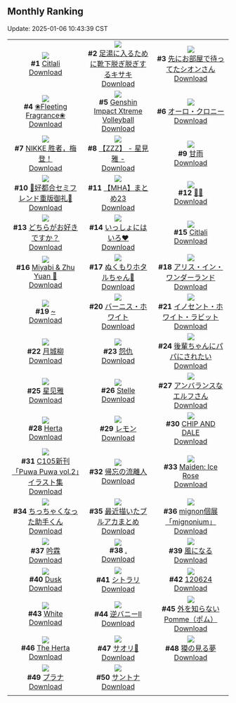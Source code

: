 ## Monthly Ranking
Update: 2025-01-06 10:43:39 CST

|      |      |      |
| :----: | :----: | :----: |
| ![](https://i.pixiv.re/c/240x480/img-master/img/2024/12/08/01/44/06/124990912_p0_master1200.jpg)<br>**#1** [Citlali](https://www.pixiv.net/artworks/124990912)<br>[Download](https://i.pixiv.re/img-original/img/2024/12/08/01/44/06/124990912_p0.png) | ![](https://i.pixiv.re/c/240x480/img-master/img/2024/12/08/08/00/04/124996174_p0_master1200.jpg)<br>**#2** [足湯に入るために靴下脱ぎ脱ぎするキサキ](https://www.pixiv.net/artworks/124996174)<br>[Download](https://i.pixiv.re/img-original/img/2024/12/08/08/00/04/124996174_p0.jpg) | ![](https://i.pixiv.re/c/240x480/img-master/img/2024/12/08/00/11/08/124988748_p0_master1200.jpg)<br>**#3** [先にお部屋で待ってたシオンさん](https://www.pixiv.net/artworks/124988748)<br>[Download](https://i.pixiv.re/img-original/img/2024/12/08/00/11/08/124988748_p0.png) |
| ![](https://i.pixiv.re/c/240x480/img-master/img/2024/12/08/08/00/06/124996182_p0_master1200.jpg)<br>**#4** [❀Fleeting Fragrance❀](https://www.pixiv.net/artworks/124996182)<br>[Download](https://i.pixiv.re/img-original/img/2024/12/08/08/00/06/124996182_p0.jpg) | ![](https://i.pixiv.re/c/240x480/img-master/img/2024/12/08/00/46/02/124989913_p0_master1200.jpg)<br>**#5** [Genshin Impact Xtreme Volleyball](https://www.pixiv.net/artworks/124989913)<br>[Download](https://i.pixiv.re/img-original/img/2024/12/08/00/46/02/124989913_p0.png) | ![](https://i.pixiv.re/c/240x480/img-master/img/2024/12/08/00/00/38/124988149_p0_master1200.jpg)<br>**#6** [オーロ・クロニー](https://www.pixiv.net/artworks/124988149)<br>[Download](https://i.pixiv.re/img-original/img/2024/12/08/00/00/38/124988149_p0.png) |
| ![](https://i.pixiv.re/c/240x480/img-master/img/2024/12/07/14/41/13/124971498_p0_master1200.jpg)<br>**#7** [NIKKE 胜者，梅登！](https://www.pixiv.net/artworks/124971498)<br>[Download](https://i.pixiv.re/img-original/img/2024/12/07/14/41/13/124971498_p0.jpg) | ![](https://i.pixiv.re/c/240x480/img-master/img/2024/12/07/11/05/41/124967321_p0_master1200.jpg)<br>**#8** [【ZZZ】 - 星見雅 -](https://www.pixiv.net/artworks/124967321)<br>[Download](https://i.pixiv.re/img-original/img/2024/12/07/11/05/41/124967321_p0.png) | ![](https://i.pixiv.re/c/240x480/img-master/img/2024/12/08/12/16/15/125000845_p0_master1200.jpg)<br>**#9** [甘雨](https://www.pixiv.net/artworks/125000845)<br>[Download](https://i.pixiv.re/img-original/img/2024/12/08/12/16/15/125000845_p0.png) |
| ![](https://i.pixiv.re/c/240x480/img-master/img/2024/12/08/00/12/20/124988790_p0_master1200.jpg)<br>**#10** [💜好都合セミフレンド重版御礼💜](https://www.pixiv.net/artworks/124988790)<br>[Download](https://i.pixiv.re/img-original/img/2024/12/08/00/12/20/124988790_p0.jpg) | ![](https://i.pixiv.re/c/240x480/img-master/img/2024/12/08/23/41/22/125021171_p0_master1200.jpg)<br>**#11** [【MHA】まとめ23](https://www.pixiv.net/artworks/125021171)<br>[Download](https://i.pixiv.re/img-original/img/2024/12/08/23/41/22/125021171_p0.png) | ![](https://i.pixiv.re/c/240x480/img-master/img/2024/12/07/23/08/20/124986173_p0_master1200.jpg)<br>**#12** [🍓👅](https://www.pixiv.net/artworks/124986173)<br>[Download](https://i.pixiv.re/img-original/img/2024/12/07/23/08/20/124986173_p0.jpg) |
| ![](https://i.pixiv.re/c/240x480/img-master/img/2024/12/07/19/17/25/124978448_p0_master1200.jpg)<br>**#13** [どちらがお好きですか？](https://www.pixiv.net/artworks/124978448)<br>[Download](https://i.pixiv.re/img-original/img/2024/12/07/19/17/25/124978448_p0.jpg) | ![](https://i.pixiv.re/c/240x480/img-master/img/2024/12/07/23/07/02/124986138_p0_master1200.jpg)<br>**#14** [いっしょにはいろ♥](https://www.pixiv.net/artworks/124986138)<br>[Download](https://i.pixiv.re/img-original/img/2024/12/07/23/07/02/124986138_p0.jpg) | ![](https://i.pixiv.re/c/240x480/img-master/img/2024/12/14/18/42/55/124977646_p0_master1200.jpg)<br>**#15** [Citlali](https://www.pixiv.net/artworks/124977646)<br>[Download](https://i.pixiv.re/img-original/img/2024/12/14/18/42/55/124977646_p0.png) |
| ![](https://i.pixiv.re/c/240x480/img-master/img/2024/12/07/04/40/15/124962212_p0_master1200.jpg)<br>**#16** [Miyabi & Zhu Yuan 📸](https://www.pixiv.net/artworks/124962212)<br>[Download](https://i.pixiv.re/img-original/img/2024/12/07/04/40/15/124962212_p0.png) | ![](https://i.pixiv.re/c/240x480/img-master/img/2024/12/07/20/20/22/124980369_p0_master1200.jpg)<br>**#17** [ぬくもりホタルちゃん🧣](https://www.pixiv.net/artworks/124980369)<br>[Download](https://i.pixiv.re/img-original/img/2024/12/07/20/20/22/124980369_p0.png) | ![](https://i.pixiv.re/c/240x480/img-master/img/2024/12/10/00/00/21/125049816_p0_master1200.jpg)<br>**#18** [アリス・イン・ワンダーランド](https://www.pixiv.net/artworks/125049816)<br>[Download](https://i.pixiv.re/img-original/img/2024/12/10/00/00/21/125049816_p0.png) |
| ![](https://i.pixiv.re/c/240x480/img-master/img/2024/12/09/00/00/12/125021891_p0_master1200.jpg)<br>**#19** [~](https://www.pixiv.net/artworks/125021891)<br>[Download](https://i.pixiv.re/img-original/img/2024/12/09/00/00/12/125021891_p0.jpg) | ![](https://i.pixiv.re/c/240x480/img-master/img/2024/12/08/04/16/25/124993805_p0_master1200.jpg)<br>**#20** [バーニス・ホワイト](https://www.pixiv.net/artworks/124993805)<br>[Download](https://i.pixiv.re/img-original/img/2024/12/08/04/16/25/124993805_p0.png) | ![](https://i.pixiv.re/c/240x480/img-master/img/2024/12/09/00/09/39/125021984_p0_master1200.jpg)<br>**#21** [イノセント・ホワイト・ラビット](https://www.pixiv.net/artworks/125021984)<br>[Download](https://i.pixiv.re/img-original/img/2024/12/09/00/09/39/125021984_p0.jpg) |
| ![](https://i.pixiv.re/c/240x480/img-master/img/2024/12/08/00/00/36/124988137_p0_master1200.jpg)<br>**#22** [月城柳](https://www.pixiv.net/artworks/124988137)<br>[Download](https://i.pixiv.re/img-original/img/2024/12/08/00/00/36/124988137_p0.jpg) | ![](https://i.pixiv.re/c/240x480/img-master/img/2024/12/08/19/00/11/125011085_p0_master1200.jpg)<br>**#23** [怨仇](https://www.pixiv.net/artworks/125011085)<br>[Download](https://i.pixiv.re/img-original/img/2024/12/08/19/00/11/125011085_p0.jpg) | ![](https://i.pixiv.re/c/240x480/img-master/img/2024/12/08/19/13/33/125011508_p0_master1200.jpg)<br>**#24** [後輩ちゃんにパパにされたい](https://www.pixiv.net/artworks/125011508)<br>[Download](https://i.pixiv.re/img-original/img/2024/12/08/19/13/33/125011508_p0.png) |
| ![](https://i.pixiv.re/c/240x480/img-master/img/2024/12/08/02/50/04/124992625_p0_master1200.jpg)<br>**#25** [星见雅](https://www.pixiv.net/artworks/124992625)<br>[Download](https://i.pixiv.re/img-original/img/2024/12/08/02/50/04/124992625_p0.jpg) | ![](https://i.pixiv.re/c/240x480/img-master/img/2024/12/08/17/31/18/125008350_p0_master1200.jpg)<br>**#26** [Stelle](https://www.pixiv.net/artworks/125008350)<br>[Download](https://i.pixiv.re/img-original/img/2024/12/08/17/31/18/125008350_p0.png) | ![](https://i.pixiv.re/c/240x480/img-master/img/2024/12/08/03/13/56/124992996_p0_master1200.jpg)<br>**#27** [アンバランスなエルフさん](https://www.pixiv.net/artworks/124992996)<br>[Download](https://i.pixiv.re/img-original/img/2024/12/08/03/13/56/124992996_p0.png) |
| ![](https://i.pixiv.re/c/240x480/img-master/img/2024/12/08/19/37/30/125012225_p0_master1200.jpg)<br>**#28** [Herta](https://www.pixiv.net/artworks/125012225)<br>[Download](https://i.pixiv.re/img-original/img/2024/12/08/19/37/30/125012225_p0.png) | ![](https://i.pixiv.re/c/240x480/img-master/img/2024/12/07/00/06/37/124956717_p0_master1200.jpg)<br>**#29** [レモン](https://www.pixiv.net/artworks/124956717)<br>[Download](https://i.pixiv.re/img-original/img/2024/12/07/00/06/37/124956717_p0.png) | ![](https://i.pixiv.re/c/240x480/img-master/img/2024/12/06/00/00/52/124929117_p0_master1200.jpg)<br>**#30** [CHIP AND DALE](https://www.pixiv.net/artworks/124929117)<br>[Download](https://i.pixiv.re/img-original/img/2024/12/06/00/00/52/124929117_p0.png) |
| ![](https://i.pixiv.re/c/240x480/img-master/img/2024/12/07/00/34/34/124958034_p0_master1200.jpg)<br>**#31** [C105新刊「Puwa Puwa vol.2」イラスト集](https://www.pixiv.net/artworks/124958034)<br>[Download](https://i.pixiv.re/img-original/img/2024/12/07/00/34/34/124958034_p0.jpg) | ![](https://i.pixiv.re/c/240x480/img-master/img/2024/12/06/18/00/10/124945100_p0_master1200.jpg)<br>**#32** [帰忘の流離人](https://www.pixiv.net/artworks/124945100)<br>[Download](https://i.pixiv.re/img-original/img/2024/12/06/18/00/10/124945100_p0.jpg) | ![](https://i.pixiv.re/c/240x480/img-master/img/2024/12/09/00/14/25/125022731_p0_master1200.jpg)<br>**#33** [Maiden: Ice Rose](https://www.pixiv.net/artworks/125022731)<br>[Download](https://i.pixiv.re/img-original/img/2024/12/09/00/14/25/125022731_p0.png) |
| ![](https://i.pixiv.re/c/240x480/img-master/img/2024/12/08/09/13/00/124997283_p0_master1200.jpg)<br>**#34** [ちっちゃくなった助手くん](https://www.pixiv.net/artworks/124997283)<br>[Download](https://i.pixiv.re/img-original/img/2024/12/08/09/13/00/124997283_p0.jpg) | ![](https://i.pixiv.re/c/240x480/img-master/img/2024/12/10/10/25/00/125059013_p0_master1200.jpg)<br>**#35** [最近描いたブルアカまとめ](https://www.pixiv.net/artworks/125059013)<br>[Download](https://i.pixiv.re/img-original/img/2024/12/10/10/25/00/125059013_p0.png) | ![](https://i.pixiv.re/c/240x480/img-master/img/2024/12/10/23/24/53/125076005_p0_master1200.jpg)<br>**#36** [mignon個展「mignonium」](https://www.pixiv.net/artworks/125076005)<br>[Download](https://i.pixiv.re/img-original/img/2024/12/10/23/24/53/125076005_p0.jpg) |
| ![](https://i.pixiv.re/c/240x480/img-master/img/2024/12/07/00/30/02/124957852_p0_master1200.jpg)<br>**#37** [吟霖](https://www.pixiv.net/artworks/124957852)<br>[Download](https://i.pixiv.re/img-original/img/2024/12/07/00/30/02/124957852_p0.jpg) | ![](https://i.pixiv.re/c/240x480/img-master/img/2024/12/08/14/28/54/125003738_p0_master1200.jpg)<br>**#38** [.](https://www.pixiv.net/artworks/125003738)<br>[Download](https://i.pixiv.re/img-original/img/2024/12/08/14/28/54/125003738_p0.jpg) | ![](https://i.pixiv.re/c/240x480/img-master/img/2024/12/06/20/17/59/124949134_p0_master1200.jpg)<br>**#39** [風になる](https://www.pixiv.net/artworks/124949134)<br>[Download](https://i.pixiv.re/img-original/img/2024/12/06/20/17/59/124949134_p0.jpg) |
| ![](https://i.pixiv.re/c/240x480/img-master/img/2024/12/08/00/00/43/124988159_p0_master1200.jpg)<br>**#40** [Dusk](https://www.pixiv.net/artworks/124988159)<br>[Download](https://i.pixiv.re/img-original/img/2024/12/08/00/00/43/124988159_p0.jpg) | ![](https://i.pixiv.re/c/240x480/img-master/img/2024/12/07/00/41/41/124958252_p0_master1200.jpg)<br>**#41** [シトラリ](https://www.pixiv.net/artworks/124958252)<br>[Download](https://i.pixiv.re/img-original/img/2024/12/07/00/41/41/124958252_p0.jpg) | ![](https://i.pixiv.re/c/240x480/img-master/img/2024/12/06/00/38/12/124930489_p0_master1200.jpg)<br>**#42** [120624](https://www.pixiv.net/artworks/124930489)<br>[Download](https://i.pixiv.re/img-original/img/2024/12/06/00/38/12/124930489_p0.jpg) |
| ![](https://i.pixiv.re/c/240x480/img-master/img/2024/12/07/01/17/48/124959187_p0_master1200.jpg)<br>**#43** [White](https://www.pixiv.net/artworks/124959187)<br>[Download](https://i.pixiv.re/img-original/img/2024/12/07/01/17/48/124959187_p0.png) | ![](https://i.pixiv.re/c/240x480/img-master/img/2024/12/08/23/57/09/125021717_p0_master1200.jpg)<br>**#44** [逆バニーⅡ](https://www.pixiv.net/artworks/125021717)<br>[Download](https://i.pixiv.re/img-original/img/2024/12/08/23/57/09/125021717_p0.jpg) | ![](https://i.pixiv.re/c/240x480/img-master/img/2024/12/07/07/30/01/124964075_p0_master1200.jpg)<br>**#45** [外を知らないPomme（ポム）](https://www.pixiv.net/artworks/124964075)<br>[Download](https://i.pixiv.re/img-original/img/2024/12/07/07/30/01/124964075_p0.jpg) |
| ![](https://i.pixiv.re/c/240x480/img-master/img/2024/12/09/19/40/18/125041530_p0_master1200.jpg)<br>**#46** [The Herta](https://www.pixiv.net/artworks/125041530)<br>[Download](https://i.pixiv.re/img-original/img/2024/12/09/19/40/18/125041530_p0.png) | ![](https://i.pixiv.re/c/240x480/img-master/img/2024/12/08/14/22/30/125003615_p0_master1200.jpg)<br>**#47** [サオリ🔫](https://www.pixiv.net/artworks/125003615)<br>[Download](https://i.pixiv.re/img-original/img/2024/12/08/14/22/30/125003615_p0.png) | ![](https://i.pixiv.re/c/240x480/img-master/img/2024/12/08/18/03/29/125009435_p0_master1200.jpg)<br>**#48** [獏の見る夢](https://www.pixiv.net/artworks/125009435)<br>[Download](https://i.pixiv.re/img-original/img/2024/12/08/18/03/29/125009435_p0.jpg) |
| ![](https://i.pixiv.re/c/240x480/img-master/img/2024/12/08/19/06/45/125011331_p0_master1200.jpg)<br>**#49** [プラナ](https://www.pixiv.net/artworks/125011331)<br>[Download](https://i.pixiv.re/img-original/img/2024/12/08/19/06/45/125011331_p0.png) | ![](https://i.pixiv.re/c/240x480/img-master/img/2024/12/11/19/15/58/124989898_p0_master1200.jpg)<br>**#50** [サントナ](https://www.pixiv.net/artworks/124989898)<br>[Download](https://i.pixiv.re/img-original/img/2024/12/11/19/15/58/124989898_p0.jpg) |
|      |
